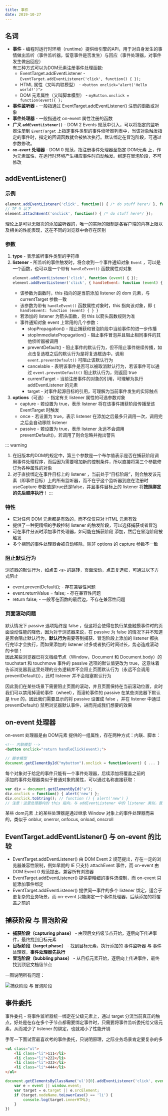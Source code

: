 ```yaml
---
title: 事件
date: 2019-10-27
---
```


## 名词

+ **事件** -  编程时运行时环境（runtime）提供给引擎的API，用于对自身发生的事情做出监听（事件监听器，留意事件是否发生）与回应（事件处理器，对事件发生做出回应）  
    有三种方式可以为DOM元素注册事件处理函数: 
    + EventTarget.addEventListener - `EventTarget.addEventListener('click', function() { });`
    + HTML 属性（又叫内联模型） - `<button onclick="alert('Hello world!')">`
    + DOM 元素属性（又叫脚本模型） - `myButton.onclick = function(event){ };`
+ **事件监听器** - 一般指通过 EventTarget.addEventListener() 注册的函数或对象
+ **事件处理器** - 一般指通过 on-event 属性注册的函数
+ **广义 `addEventListener()`** - DOM 2 Events 规范中引入，可以将指定的监听器注册到 `EventTarget` 上指定事件类型的事件侦听器列表中，当该对象触发指定的事件时，指定的回调函数就会被依次执行。默认绑定在冒泡阶段，可通过参数修改。
+ **`on-event` 处理器** - DOM 0 规范，指注册事件处理器至指定 DOM元素 上，作为元素属性，在运行时环境产生相应事件时自动触发。绑定在冒泡阶段，不可修改


## addEventListener()

### 示例

```js
element.addEventListener('click', function() { /* do stuff here*/ }, false);
// IE 9 以下
element.attachEvent('onclick', function() { /* do stuff here*/ });
```

理论上是可以无限次的添加监听器的，唯一的实际的限制是各客户端的内存上限以及相关的性能表现，这在不同的浏览器中会存在区别

### 参数

1. **type** - 表示监听事件类型的字符串
2. **listener** - 所监听的事件触发时，将会收到一个事件通知对象 `Event` ，可以是一个函数，也可以是一个带有 `handleEvent()` 函数属性对对象
    ```js
    element.addEventListener('click', function (event) { });
    element.addEventListener('click', { handleEvent: function (event) { } });
    ```
    + 该参数为函数时，this 指向的是当前添加 listener 的 dom 元素，与 currentTarget 参数一致
    + 该参数为带有 `handleEvent()` 函数属性对象时，this 指向该对象，即 `{ handleEvent: function (event) { } }`
    + 若添加的 listener 为箭头函数，则 this 以箭头函数规则为准
    + 事件通知对象 event 上常用的几个参数：
        + stopPropagation() - 阻止捕获和冒泡阶段中当前事件的进一步传播
        + stopImmediatePropagation() - 阻止事件冒泡并且阻止相同事件的其他侦听器被调用
        + preventDefault() - 阻止事件的默认行为，但不阻止事件继续传播，如点击复选框之后的默认行为是将复选框选中，调用 `event.preventDefault()` 可阻止该默认行为
        + cancelable - 表明该事件是否可以被取消默认行为，若该事件可以通过 `event.preventDefault()` 阻止默认行为，则返回 true
        + currentTarget - 当前注册事件的对象的引用，可理解为执行 addEventListener 的元素
        + target - 对事件起源目标的引用，可理解为当前事件发生的实际触点
3. **options**（可选） - 指定有关 listener 属性的可选参数对象
    + capture - 若设置为 true，表示 listener 将在该事件捕获阶段传播至该 EventTarget 时触发
    + once - 若设置为 true，表示 listener 在添加之后最多只调用一次，调用完之后会自动移除 listener
    + passive - 若设置为 true，表示 listener 永远不会调用 preventDefault()，若调用了则会忽略并抛出警告

::: warning
1. 在旧版本的DOM的规定中，第三个参数是一个布尔值表示是否在捕获阶段调用事件处理程序，而后因为需要增加新的控制条件，所以直接将第三个参数修订为各种属性的对象
2. 对于直接绑定在事件目标上的 listener ，当前处于“目标阶段”，则会触发该元素（即事件目标）上的所有监听器，而不在乎这个监听器到底在注册时useCapture 参数值是true还是false，并且事件目标上的 listener 将**按照绑定的先后顺序执行**！
:::

### 特性

+ 它对任何 DOM 元素都是有效的，而不仅仅只对 HTML 元素有效
+ 提供了一种更精细的手段控制 listener 的触发阶段，可以选择捕获或者冒泡
+ 可在事件分派时添加事件处理器，如可能在捕获阶段 添加，然后在冒泡阶段被 触发
+ 多个相同的事件处理器会被自动移除，除非 options 的 capture 参数不一致

### 阻止默认行为

浏览器的默认行为，如点击 `<a>` 的跳转，页面滚动，点击复选框，可通过以下方式阻止
+ event.preventDefault(); - 存在兼容性问题
+ event.returnValue = false; - 存在兼容性问题
+ return false; - 一般写在函数的最后边，不存在兼容性问题

### 页面滚动问题

默认情况下 passive 选项始终是 false ，但这将会使得在执行某些触摸事件时的页面滚动性能的降低，因为对于浏览器来说，在 passive 为 false 的情况下并不知道是否会阻止默认行为，**默认行为**需要等到捕获、冒泡阶段上添加的 listener 都执行完毕才会执行，而如果添加的 listener 过多或者执行时间过长，势必造成滚动的卡顿！  
因此某些浏览器已将文档级节点（Window，Document 和 Document.body）的 touchstart 和 touchmove 事件的 passive 选项的默认值更改为 true，这意味着告诉浏览器我这里处理的业务逻辑并不会阻止页面默认行为（永远不会调用 preventDefault()），此时 listener 并不会阻塞默认行为

因此我们在某些场景下需要阻止页面的滚动，并且页面保持在当前滚动位置，此时我们可以禁用掉滚轮事件（wheel），而滚轮事件的 passive 在某些浏览器下默认是 true 的，因此我们需要显示的将 passive 设置成 false ，并在 listener 中通过 preventDefault() 禁用浏览器默认事件，进而完成我们想要的效果

## on-event 处理器

on-event 处理器是由 DOM元素 提供的一组属性，存在两种方式：内联、脚本：
```html
<!-- 内联模型 -->
<button onclick="return handleClick(event);">
```
```js
// 脚本模型
document.getElementById("mybutton").onclick = function(event) { ... }
```

每个对象对于给定的事件只能有一个事件处理器，后续添加将覆盖之前的  
添加的事件处理器类似于普通对象的属性，可以通过名称直接获取：
```js
var div = document.getElementById("a");
div.onclick = function() { alert('new') };
div.onclick.toString(); // function () { alert('new') }
// 注意：这里处理器内的 this 指向，与 addEventListener 中的 listener 类似，普通情况下为当前注册改事件处理器的 DOM 元素，箭头函数则遵循箭头函数规则
```
某些 dom元素 上的某些处理器是通过继承 Window 对象上的事件处理器而来的，类似于 onblur, onerror, onfocus, onload, onscroll

## EventTarget.addEventListener() 与 on-event 的比较

+ EventTarget.addEventListener() 由 DOM Event 2 规范提出，存在一定的浏览器兼容性限制，例如早期的 IE 只支持 attachEvent 事件，而 on-event 由 DOM Event 0 规范提出，兼容所有浏览器
+ EventTarget.addEventListener() 提供更精细的事件流控制，而 on-event 只能添加事件绑定
+ EventTarget.addEventListener() 提供同一事件的多个 listener 绑定，适合于更复杂的业务场景，而 on-event 只能绑定一个事件处理器，后续添加的将覆盖之前的

## 捕获阶段 与 冒泡阶段

+ **捕获阶段（capturing phase）** - 由顶层文档级节点开始，逐层向下传递事件，最终找到目标元素
+ **目标阶段（target phase）** - 找到目标元素，执行添加的 事件监听器 与 事件处理器，**事件处理器先执行**
+ **冒泡阶段（bubbling phase）** - 从目标元素开始，逐层向上传递事件，最终找到顶层文档级节点

一图说明所有问题：

![捕获阶段 与 冒泡阶段](/blog/img/event/shijianliu.jpg)

## 事件委托

事件委托 - 将事件监听器统一绑定在父级元素上，通过 target 分流当前真正的触点，好处是在存在多个子节点都需要绑定事件时，只需要将事件监听委托给父级元素，从而减少了 listener 的绑定，也就减小了性能开销

手写一下面试官最喜欢考的事件委托，只说明原理，之际业务场景肯定要复杂的多

```html
<ul class="ul">
    <li class="li">111</li>
    <li class="li">222</li>
    <li class="li">333</li>
    <li class="li">444</li>
</ul>
```

```js
document.getElementsByClassName('ul')[0].addEventListener('click', event => {
	var e = event || window.event;
	var target = e.target || e.srcElement;
	if (target.nodeName.toLowerCase() == 'li') {
        console.log(target.innerHTML);
    }
})
```